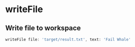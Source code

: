 # writeFile

## Write file to workspace



```groovy
writeFile file: 'target/result.txt', text: 'Fail Whale'
```

